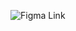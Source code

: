![Figma Link](https://www.figma.com/file/AN0H3cZ825GiklL6Ccr0de/Project-C-Lecture?type=design&node-id=0%3A1&t=JLYo1gg8qkf7dVqR-1)